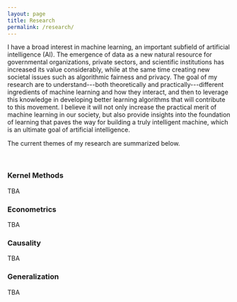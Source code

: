 ```yaml
---
layout: page
title: Research
permalink: /research/
---
```


<p>I have a broad interest in machine learning, an important subfield of artificial intelligence (AI). The emergence of data as a new natural resource for governmental organizations, private sectors, and scientific institutions has increased its value considerably, while at the same time creating new societal issues such as algorithmic fairness and privacy. The goal of my research are to understand---both theoretically and practically---different ingredients of machine learning and how they interact, and then to leverage this knowledge in developing better learning algorithms that will contribute to this movement. I believe it will not only increase the practical merit of machine learning in our society, but also provide insights into the foundation of learning that paves the way for building a truly intelligent machine, which is an ultimate goal of artificial intelligence.</p>

<p>The current themes of my research are summarized below.</p>

<br>

<h3>Kernel Methods</h3>

TBA

<h3>Econometrics</h3>

TBA

<h3>Causality</h3>

TBA

<h3>Generalization</h3>

TBA
